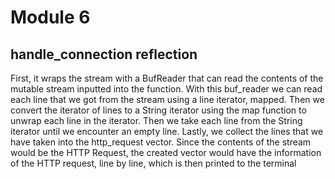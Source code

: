 # Module 6

## handle_connection reflection

First, it wraps the stream with a BufReader that can read the contents of the mutable stream inputted into the function. With this buf_reader we can read each line that we got from the stream using a line iterator, mapped. Then we convert the iterator of lines to a String iterator using the map function to unwrap each line in the iterator. Then we take each line from the String iterator until we encounter an empty line. Lastly, we collect the lines that we have taken into the http_request vector. Since the contents of the stream would be the HTTP Request, the created vector would have the information of the HTTP request, line by line, which is then printed to the terminal
